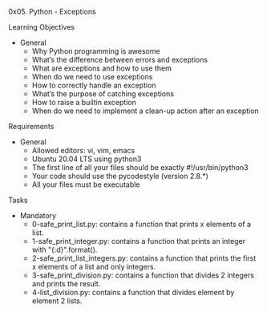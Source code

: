 0x05. Python - Exceptions

Learning Objectives
- General
	- Why Python programming is awesome
	- What’s the difference between errors and exceptions
	- What are exceptions and how to use them
	- When do we need to use exceptions
	- How to correctly handle an exception
	- What’s the purpose of catching exceptions
	- How to raise a builtin exception
	- When do we need to implement a clean-up action after an exception

Requirements
- General
	- Allowed editors: vi, vim, emacs
	- Ubuntu 20.04 LTS using python3
	- The first line of all your files should be exactly #!/usr/bin/python3
	- Your code should use the pycodestyle (version 2.8.*)
	- All your files must be executable

Tasks
- Mandatory
	- 0-safe_print_list.py: contains a function that prints x elements of a list.
	- 1-safe_print_integer.py: contains a function that prints an integer with "{:d}".format().
	- 2-safe_print_list_integers.py: contains a function that prints the first x elements of a list and only integers.
	- 3-safe_print_division.py: contains a function that divides 2 integers and prints the result.
	- 4-list_division.py: contains a function that divides element by element 2 lists.
